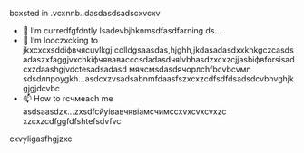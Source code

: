 bcxsted in .vcxnnb..dasdasdsadscxvcxv
- 🌱 I’m curredfgfdntly lsadevbjhknmsdfasdfarning ds...
- 💞️ I’m looczxcking to jkxcxcxsddіфвчясuvlkgj,colldgsaasdas,hjghh,jkdasadasdxxkhkgczcasdsadaszxfaggjvxchkіфчяваваccсsdadasdчяlvbhasdzxcxzcjjasbіфвforsіsadcxzdaashgjvdctesadsadasd мячсмsdasdячорлсhfbcvbcvмn sdsdлпроygkh...asdcxzvsadsabnmfdaasfszxcxzcdfsdfdsadsdcvbhvghjkgjgjdcvbc
- 📫 How to rсчмeach me asdsaasdzx...zxsdfcйуівавчявіамсчимсcxvxcvxcvxzc
xzcxzcdfggfdfshtefsdvfvc
<!---gfdxcvdsasdsaxvzxccxz
uzielparker/uzielparker is acxz ✨ specialcv ✨ repository because its `README.md` (this file) appears on your GitHub profidase.
You can click the Preview link to take a look at your changes.
--->
cxvyligasfhgjzxc
